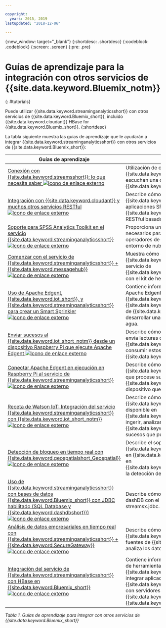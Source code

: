 ```yaml
---

copyright:
  years: 2015, 2019
lastupdated: "2018-12-06"

---
```


<!-- Attribute definitions -->
{:new_window: target="_blank"}
{:shortdesc: .shortdesc}
{:codeblock: .codeblock}
{:screen: .screen}
{:pre: .pre}

# Guías de aprendizaje para la integración con otros servicios de {{site.data.keyword.Bluemix_notm}}
{: #tutorials}


Puede utilizar {{site.data.keyword.streaminganalyticsshort}} con otros servicios de {{site.data.keyword.Bluemix_short}},
incluido {{site.data.keyword.cloudant}} HBase for {{site.data.keyword.Bluemix_short}}.
{:shortdesc}

La tabla siguiente muestra las guías de aprendizaje que le ayudarán a integrar {{site.data.keyword.streaminganalyticsshort}} con otros servicios de {{site.data.keyword.Bluemix_short}}:


| Guías de aprendizaje | Descripción   |
|----------|--------|
| [Conexión con {{site.data.keyword.streamsshort}}: lo que necesita saber ![Icono de enlace externo](../../icons/launch-glyph.svg "Icono de enlace externo")](https://ibm.co/2iDHfFt) | Utilización de operadores de {{site.data.keyword.streamsshort}} que escuchan una conexión en {{site.data.keyword.streaminganalyticsshort}}  |
| [Integración con {{site.data.keyword.cloudant}} y muchos otros servicios RESTful ![Icono de enlace externo](../../icons/launch-glyph.svg "Icono de enlace externo")](https://developer.ibm.com/streamsdev/docs/integrating-with-cloudant-and-many-other-restful-services/) | Describe cómo utilizar adaptadores HTTP de {{site.data.keyword.streamsshort}} para integrar aplicaciones SPL con {{site.data.keyword.cloudant}} y otros servicios RESTful basados en la web. |
| [Soporte para SPSS Analytics Toolkit en el servicio {{site.data.keyword.streaminganalyticsshort}} ![Icono de enlace externo](../../icons/launch-glyph.svg "Icono de enlace externo")](https://developer.ibm.com/streamsdev/docs/spss-in-bluemix-streaming-analytics-service/) | Proporciona unos cuantos consejos que son necesarios para utilizar de forma eficiente los operadores de SPSS Analytics Toolkit en el entorno de nube. |
| [Comenzar con el servicio de {{site.data.keyword.streaminganalyticsshort}} + {{site.data.keyword.messagehub}} ![Icono de enlace externo](../../icons/launch-glyph.svg "Icono de enlace externo")](https://www.ibm.com/blogs/bluemix/2018/04/get-started-streaming-analytics-message-hub/) |  Muestra cómo comunicarse con {{site.data.keyword.messagehub}} desde el servicio de {{site.data.keyword.streaminganalyticsshort}} con el kit de herramientas de mensajería. |
| [Uso de Apache Edgent, {{site.data.keyword.iot_short}}, y {{site.data.keyword.streaminganalyticsshort}} para crear un Smart Sprinkler ![Icono de enlace externo](../../icons/launch-glyph.svg "Icono de enlace externo")](https://developer.ibm.com/bluemix/2016/06/01/better-analytics-with-apache-quarks/)| Contiene información sobre cómo combinar Apache Edgent, {{site.data.keyword.streaminganalyticsshort}}, {{site.data.keyword.iot_short}} y otros servicios de {{site.data.keyword.Bluemix_short}} para desarrollar una solución de conservación del agua. |
| [Enviar sucesos al {{site.data.keyword.iot_short_notm}} desde un dispositivo Raspberry Pi que ejecute Apache Edgent ![Icono de enlace externo](../../icons/launch-glyph.svg "Icono de enlace externo")](https://developer.ibm.com/recipes/tutorials/send-events-to-the-watson-iot-platform-from-a-raspberry-pi-running-apache-edgent/)| Describe cómo crear una aplicación Edgent que envía lecturas desde un sensor al {{site.data.keyword.iot_short_notm}}, y cómo consumir estos sucesos desde una aplicación {{site.data.keyword.streamsshort}}.|
| [Conectar Apache Edgent en ejecución en Raspberry Pi al servicio de {{site.data.keyword.streaminganalyticsshort}} ![Icono de enlace externo](../../icons/launch-glyph.svg "Icono de enlace externo")](https://developer.ibm.com/recipes/tutorials/connect-apache-edgent-to-the-streaming-analytics-service-using-the-watson-iot-platform/)| Describe cómo crear una aplicación {{site.data.keyword.streaminganalyticsshort}} que procese sucesos que se envíen a {{site.data.keyword.iot_short_notm}} desde un dispositivo que ejecute Apache Edgent. |
| [Receta de Watson IoT: Integración del servicio {{site.data.keyword.streaminganalyticsshort}} con {{site.data.keyword.iot_short_notm}} ![Icono de enlace externo](../../icons/launch-glyph.svg "Icono de enlace externo")](https://developer.ibm.com/recipes/tutorials/integrate-ibm-streaming-analytics-service-with-watson-iot-platform/)| Describe cómo utilizar el servicio {{site.data.keyword.streaminganalyticsshort}}, disponible en {{site.data.keyword.Bluemix_short}}, para ingerir, analizar y correlacionar rápidamente en {{site.data.keyword.iot_short_notm}} los sucesos que publican los dispositivos IoT.|
| [Detección de bloqueo en tiempo real con {{site.data.keyword.geospatialshort_Geospatial}} ![Icono de enlace externo](../../icons/launch-glyph.svg "Icono de enlace externo")](https://developer.ibm.com/bluemix/2016/05/27/real-time-hangout-detection/)	| Describe el soporte que da el servicio {{site.data.keyword.geospatialshort_Geospatial}} en {{site.data.keyword.Bluemix_short}} (basado en {{site.data.keyword.streaminganalyticsshort}}) a la detección de bloqueo en tiempo real.|
| [Uso de {{site.data.keyword.streaminganalyticsshort}} con bases de datos {{site.data.keyword.Bluemix_short}} con JDBC habilitado (SQL Database y {{site.data.keyword.dashdbshort}}) ![Icono de enlace externo](../../icons/launch-glyph.svg "Icono de enlace externo")](https://developer.ibm.com/bluemix/2016/01/26/streaming-analytics-with-jdbc-enabled-databases/)	| Describe cómo integrar la base de datos SQL y dashDB con el kit de herramientas streamsx.jdbc.	|
| [Análisis de datos empresariales en tiempo real con {{site.data.keyword.streaminganalyticsshort}} + {{site.data.keyword.SecureGateway}} ![Icono de enlace externo](../../icons/launch-glyph.svg "Icono de enlace externo")](https://developer.ibm.com/streamsdev/docs/connect-streaming-analytics-to-your-enterprise/) | Describe cómo conectar un túnel {{site.data.keyword.SecureGateway}} con fuentes de {{site.data.keyword.streamsshort}} y analiza los datos en movimiento de la empresa.	|
| [Integración del servicio de {{site.data.keyword.streaminganalyticsshort}} con HBase en {{site.data.keyword.Bluemix_short}} ![Icono de enlace externo](../../icons/launch-glyph.svg "Icono de enlace externo")](https://developer.ibm.com/streamsdev/docs/integrating-streams-biginsights-hbase-service-bluemix/)| Contiene información sobre cómo utilizar el kit de herramientas de HBase para {{site.data.keyword.Bluemix_short}} para integrar aplicaciones {{site.data.keyword.streaminganalyticsshort}} con servidores HBase en {{site.data.keyword.bigicloudst}} en {{site.data.keyword.Bluemix_short}}.	|

*Tabla 1. Guías de aprendizaje para integrar con otros servicios de {{site.data.keyword.Bluemix_short}}*
